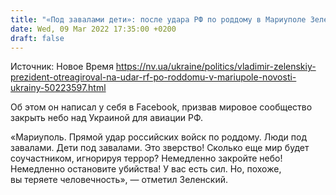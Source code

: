 ```yaml
---
title: "«Под завалами дети»: после удара РФ по роддому в Мариуполе Зеленский заявил, что мир «игнорирует террор»"
date: Wed, 09 Mar 2022 17:35:00 +0200
draft: false
---
```

Источник: Новое Время https://nv.ua/ukraine/politics/vladimir-zelenskiy-prezident-otreagiroval-na-udar-rf-po-roddomu-v-mariupole-novosti-ukrainy-50223597.html


Об этом он написал у себя в Facebook, призвав мировое сообщество закрыть небо над Украиной для авиации РФ.

«Мариуполь. Прямой удар российских войск по роддому. Люди под завалами. Дети под завалами. Это зверство! Сколько еще мир будет соучастником, игнорируя террор? Немедленно закройте небо! Немедленно остановите убийства! У вас есть сил. Но, похоже, вы теряете человечность», — отметил Зеленский.
